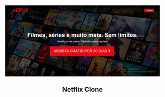 <p align="center">
  <img width="1080px" src="https://github.com/caioluiz/netflixClone/blob/main/img/Capturar.PNG" align="center" alt="Netflix Display">
  <h2 align="center">Netflix Clone</h2>
</p>
